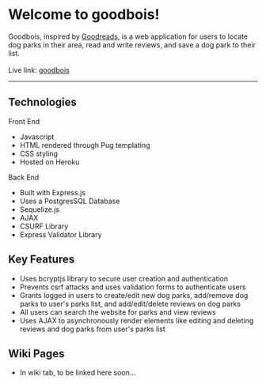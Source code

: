 # Welcome to goodbois!
Goodbois, inspired by <a href="https://www.goodreads.com/" target="_blank">Goodreads</a>, is a web application for users to locate dog parks in their area, read and write reviews, and save a dog park to their list.
<br>
<br>
Live link: <a href="https://aa-goodbois.herokuapp.com/" target="_blank">goodbois</a>
<hr>

## Technologies
Front End
- Javascript
- HTML rendered through Pug templating
- CSS styling
- Hosted on Heroku

Back End
- Built with Express.js
- Uses a PostgresSQL Database
- Sequelize.js
- AJAX
- CSURF Library
- Express Validator Library

## Key Features
- Uses bcryptjs library to secure user creation and authentication 
- Prevents csrf attacks and uses validation forms to authenticate users
- Grants logged in users to create/edit new dog parks, add/remove dog parks to user's parks list, and add/edit/delete reviews on dog parks
- All users can search the website for parks and view reviews
- Uses AJAX to asynchronously render elements like editing and deleting reviews and dog parks from user's parks list

## Wiki Pages
- In wiki tab, to be linked here soon...



  
